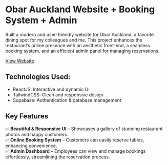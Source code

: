# Obar Auckland Website + Booking System + Admin

Built a modern and user-friendly website for Obar Auckland, a favorite dining spot for my colleagues and me. This project enhances the restaurant’s online presence with an aesthetic front-end, a seamless booking system, and an efficient admin panel for managing reservations.

[View Website](https://testobarauckland.vercel.app/)

 ## Technologies Used:
 - ReactJS: Interactive and dynamic UI
 - TailwindCSS: Clean and responsive design
 - Supabase: Authentication & database management

## Key Features  
✅ **Beautiful & Responsive UI** – Showcases a gallery of stunning restaurant photos and happy customers.  
✅ **Online Booking System** – Customers can easily reserve tables, enhancing convenience.  
✅ **Admin Dashboard** – Employees can view and manage bookings effortlessly, streamlining the reservation process.  

